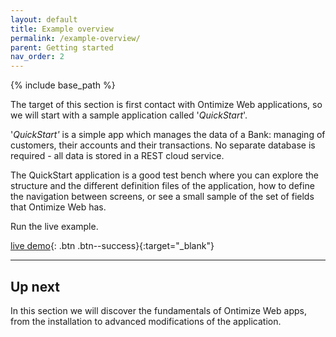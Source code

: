 ```yaml
---
layout: default
title: Example overview
permalink: /example-overview/
parent: Getting started
nav_order: 2
---
```


{% include base_path %}

The target of this section is first contact with Ontimize Web applications, so we will start with a sample application called '*QuickStart*'.


'*QuickStart'* is a simple app which manages the data of a Bank: managing of customers, their accounts and their transactions. No separate database is required - all data is stored in a REST cloud service.

The QuickStart application is a good test bench where you can explore the structure and the different definition files of the application, how to define the navigation between screens, or see a small sample of the set of fields that Ontimize Web has.

Run the live example.


[<i class="fa fa-play"></i> live demo](https://ontimizeweb.github.io/ontimize-web-ngx-quickstart){: .btn .btn--success}{:target="_blank"}

<!--
<div><a href="https://ontimizeweb.github.io/ontimize-web-ngx-quickstart" target="_blank" class="btn btn--success">
    <i class="fa fa-play black-icon"></i>
    live demo</a></div>
-->
---

## Up next

In this section we will discover the fundamentals of Ontimize Web apps, from the installation to advanced modifications of the application.